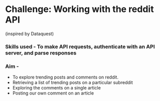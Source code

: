 # Challenge: Working with the reddit API
(inspired by Dataquest)

### Skills used - To make API requests, authenticate with an API server, and parse responses
### Aim - 
* To explore trending posts and comments on reddit.
* Retrieving a list of trending posts on a particular subreddit
* Exploring the comments on a single article
* Posting our own comment on an article
